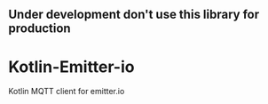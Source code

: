 ## Under development don't use this library for production
# Kotlin-Emitter-io
Kotlin MQTT client for emitter.io
